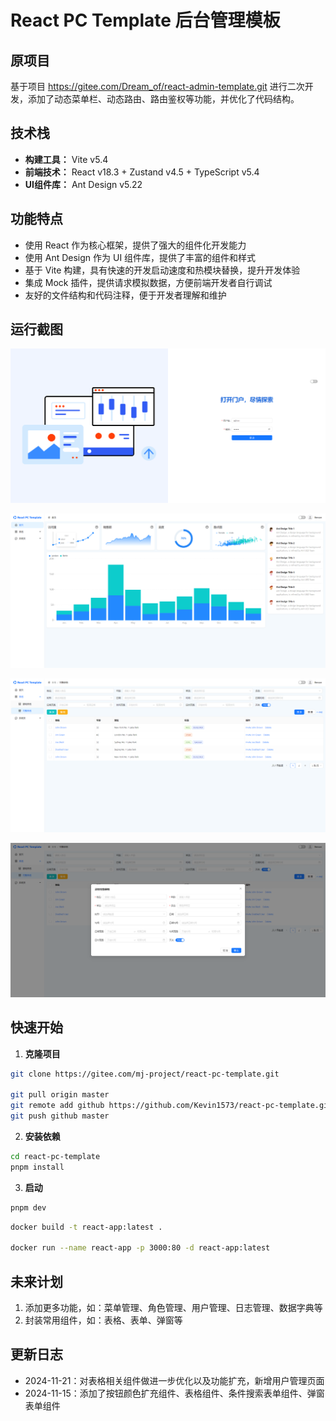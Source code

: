# React PC Template 后台管理模板

## 原项目

   基于项目 https://gitee.com/Dream_of/react-admin-template.git 进行二次开发，添加了动态菜单栏、动态路由、路由鉴权等功能，并优化了代码结构。

## 技术栈

* **构建工具：** Vite v5.4
* **前端技术：** React v18.3 + Zustand v4.5 + TypeScript v5.4
* **UI组件库：** Ant Design v5.22

## 功能特点

* 使用 React 作为核心框架，提供了强大的组件化开发能力
* 使用 Ant Design 作为 UI 组件库，提供了丰富的组件和样式
* 基于 Vite 构建，具有快速的开发启动速度和热模块替换，提升开发体验
* 集成 Mock 插件，提供请求模拟数据，方便前端开发者自行调试
* 友好的文件结构和代码注释，便于开发者理解和维护

## 运行截图

![登录页面](src/assets/doc/login_page.png)

![Home页面](src/assets/doc/home_page.png)

![表格页面1](src/assets/doc/table_page1.png)

![表格页面2](src/assets/doc/table_page2.png)

## 快速开始

1. **克隆项目**

```bash
git clone https://gitee.com/mj-project/react-pc-template.git

git pull origin master
git remote add github https://github.com/Kevin1573/react-pc-template.git
git push github master
```

2. **安装依赖**

```bash
cd react-pc-template
pnpm install
```

3. **启动**

```bash
pnpm dev
```

```bash
docker build -t react-app:latest .

docker run --name react-app -p 3000:80 -d react-app:latest
```

## 未来计划

1. 添加更多功能，如：菜单管理、角色管理、用户管理、日志管理、数据字典等
2. 封装常用组件，如：表格、表单、弹窗等

## 更新日志

* 2024-11-21：对表格相关组件做进一步优化以及功能扩充，新增用户管理页面
* 2024-11-15：添加了按钮颜色扩充组件、表格组件、条件搜索表单组件、弹窗表单组件
